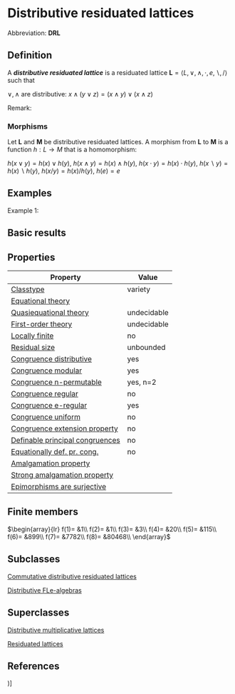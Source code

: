 # Distributive residuated lattices

Abbreviation: **DRL**
## Definition
A ***distributive residuated lattice*** is a residuated lattice $\mathbf{L}=\langle L, \vee, \wedge, \cdot, e, \backslash, /\rangle$ such that

$\vee, \wedge$ are distributive:  $x\wedge(y\vee z) =(x\wedge y) \vee (x\wedge z)$

Remark: 

### Morphisms
Let $\mathbf{L}$ and $\mathbf{M}$ be distributive residuated lattices. A
morphism from $\mathbf{L}$ to $\mathbf{M}$ is a function $h:L\rightarrow M$
that is a homomorphism: 

$h(x\vee y)=h(x)\vee h(y)$, $h(x\wedge y)=h(x)\wedge h(y)$, $h(x\cdot y)=h(x)\cdot h(y)$, $h(x\backslash
y)=h(x)\backslash h(y)$, $h(x/y)=h(x)/h(y)$, $h(e)=e$

## Examples
Example 1: 

## Basic results

## Properties


|Property|Value|
|---|---|
|[Classtype](classtype.md)  |variety |
|[Equational theory](equational_theory.md)  | |
|[Quasiequational theory](quasiequational_theory.md)  |undecidable |
|[First-order theory](first-order_theory.md)  |undecidable |
|[Locally finite](locally_finite.md)  |no |
|[Residual size](residual_size.md)  |unbounded |
|[Congruence distributive](congruence_distributive.md)  |yes |
|[Congruence modular](congruence_modular.md)  |yes |
|[Congruence n-permutable](congruence_n-permutable.md)  |yes, n=2 |
|[Congruence regular](congruence_regular.md)  |no |
|[Congruence e-regular](congruence_e-regular.md)  |yes |
|[Congruence uniform](congruence_uniform.md)  |no |
|[Congruence extension property](congruence_extension_property.md)  |no |
|[Definable principal congruences](definable_principal_congruences.md)  |no |
|[Equationally def. pr. cong.](equationally_def._pr._cong..md)  |no |
|[Amalgamation property](amalgamation_property.md)  | |
|[Strong amalgamation property](strong_amalgamation_property.md)  | |
|[Epimorphisms are surjective](epimorphisms_are_surjective.md)  | |
## Finite members

$\begin{array}{lr}
f(1)= &1\\
f(2)= &1\\
f(3)= &3\\
f(4)= &20\\
f(5)= &115\\
f(6)= &899\\
f(7)= &7782\\
f(8)= &80468\\
\end{array}$

## Subclasses
[Commutative distributive residuated lattices](commutative_distributive_residuated_lattices.md) 

[Distributive FLe-algebras](distributive_fle-algebras.md) 

## Superclasses
[Distributive multiplicative lattices](distributive_multiplicative_lattices.md) 

[Residuated lattices](residuated_lattices.md) 


## References


)]